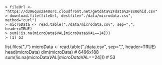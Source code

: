 
    > fileUrl <- "https://d396qusza40orc.cloudfront.net/getdata%2Fdata%2Fss06hid.csv"
    > download.file(fileUrl, destfile="./data/microdata.csv", method="curl")
    > microData <- read.table("./data/microdata.csv", sep=",", header=TRUE)
    > sum(!is.na(microData$VAL[microData$VAL==24]))
    > [1] 53
    
list.files("./")
microData <- read.table("./data.csv", sep=",", header=TRUE)
head(microData)
dim(microData) # 6496x188
sum(!is.na(microData$VAL[microData$VAL==24])) # 53


